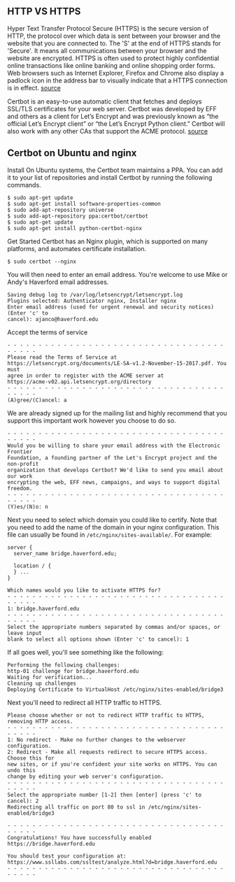 ## HTTP VS HTTPS  

Hyper Text Transfer Protocol Secure (HTTPS) is the secure version of HTTP, the protocol over which data is sent between your browser and the website that you are connected to. The 'S' at the end of HTTPS stands for 'Secure'. It means all communications between your browser and the website are encrypted. HTTPS is often used to protect highly confidential online transactions like online banking and online shopping order forms.
Web browsers such as Internet Explorer, Firefox and Chrome also display a padlock icon in the address bar to visually indicate that a HTTPS connection is in effect.
[source](https://www.instantssl.com/ssl-certificate-products/https.html)

Certbot is an easy-to-use automatic client that fetches and deploys SSL/TLS certificates for your web server. Certbot was developed by EFF and others as a client for Let’s Encrypt and was previously known as “the official Let’s Encrypt client” or “the Let’s Encrypt Python client.” Certbot will also work with any other CAs that support the ACME protocol.
[source](https://certbot.eff.org/about/)

## Certbot on Ubuntu and nginx 
Install
On Ubuntu systems, the Certbot team maintains a PPA. You can add it to your list of repositories and install Certbot by running the following commands.
```
$ sudo apt-get update
$ sudo apt-get install software-properties-common
$ sudo add-apt-repository universe
$ sudo add-apt-repository ppa:certbot/certbot
$ sudo apt-get update
$ sudo apt-get install python-certbot-nginx 
```
Get Started
Certbot has an Nginx plugin, which is supported on many platforms, and automates certificate installation.

`$ sudo certbot --nginx`

You will then need to enter an email address.  You're welcome to use Mike or Andy's Haverford email addresses. 
```
Saving debug log to /var/log/letsencrypt/letsencrypt.log
Plugins selected: Authenticator nginx, Installer nginx
Enter email address (used for urgent renewal and security notices) (Enter 'c' to
cancel): ajanco@haverford.edu
```
Accept the terms of service 
```
- - - - - - - - - - - - - - - - - - - - - - - - - - - - - - - - - - - - - - - -
Please read the Terms of Service at
https://letsencrypt.org/documents/LE-SA-v1.2-November-15-2017.pdf. You must
agree in order to register with the ACME server at
https://acme-v02.api.letsencrypt.org/directory
- - - - - - - - - - - - - - - - - - - - - - - - - - - - - - - - - - - - - - - -
(A)gree/(C)ancel: a
```
We are already signed up for the mailing list and highly recommend that you support this important work however you choose to do so. 
```
- - - - - - - - - - - - - - - - - - - - - - - - - - - - - - - - - - - - - - - -
Would you be willing to share your email address with the Electronic Frontier
Foundation, a founding partner of the Let's Encrypt project and the non-profit
organization that develops Certbot? We'd like to send you email about our work
encrypting the web, EFF news, campaigns, and ways to support digital freedom.
- - - - - - - - - - - - - - - - - - - - - - - - - - - - - - - - - - - - - - - -
(Y)es/(N)o: n
```
Next you need to select which domain you could like to certify.  Note that you need to add the name of the domain in your nginx configuration.
This file can usually be found in `/etc/nginx/sites-available/`. For example: 
```
server {
  server_name bridge.haverford.edu; 
  
  location / {
  } ...
}
```
```
Which names would you like to activate HTTPS for?
- - - - - - - - - - - - - - - - - - - - - - - - - - - - - - - - - - - - - - - -
1: bridge.haverford.edu
- - - - - - - - - - - - - - - - - - - - - - - - - - - - - - - - - - - - - - - -
Select the appropriate numbers separated by commas and/or spaces, or leave input
blank to select all options shown (Enter 'c' to cancel): 1
```
If all goes well, you'll see something like the following: 
```Obtaining a new certificate
Performing the following challenges:
http-01 challenge for bridge.haverford.edu
Waiting for verification...
Cleaning up challenges
Deploying Certificate to VirtualHost /etc/nginx/sites-enabled/bridge3
```
Next you'll need to redirect all HTTP traffic to HTTPS.
```
Please choose whether or not to redirect HTTP traffic to HTTPS, removing HTTP access.
- - - - - - - - - - - - - - - - - - - - - - - - - - - - - - - - - - - - - - - -
1: No redirect - Make no further changes to the webserver configuration.
2: Redirect - Make all requests redirect to secure HTTPS access. Choose this for
new sites, or if you're confident your site works on HTTPS. You can undo this
change by editing your web server's configuration.
- - - - - - - - - - - - - - - - - - - - - - - - - - - - - - - - - - - - - - - -
Select the appropriate number [1-2] then [enter] (press 'c' to cancel): 2
Redirecting all traffic on port 80 to ssl in /etc/nginx/sites-enabled/bridge3
```

```
- - - - - - - - - - - - - - - - - - - - - - - - - - - - - - - - - - - - - - - -
Congratulations! You have successfully enabled https://bridge.haverford.edu

You should test your configuration at:
https://www.ssllabs.com/ssltest/analyze.html?d=bridge.haverford.edu
- - - - - - - - - - - - - - - - - - - - - - - - - - - - - - - - - - - - - - - -
```




